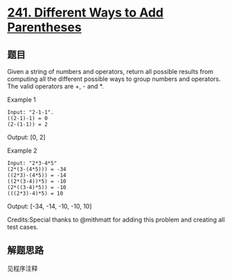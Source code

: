 # [241. Different Ways to Add Parentheses](https://leetcode.com/problems/different-ways-to-add-parentheses/)

## 题目
Given a string of numbers and operators, return all possible results from computing all the different possible ways to group numbers and operators. The valid operators are +, - and *.

Example 1
```
Input: "2-1-1". 
((2-1)-1) = 0
(2-(1-1)) = 2
```
Output: [0, 2]

Example 2
```
Input: "2*3-4*5" 
(2*(3-(4*5))) = -34
((2*3)-(4*5)) = -14
((2*(3-4))*5) = -10
(2*((3-4)*5)) = -10
(((2*3)-4)*5) = 10
```
Output: [-34, -14, -10, -10, 10] 

Credits:Special thanks to @mithmatt for adding this problem and creating all test cases.

## 解题思路

见程序注释
